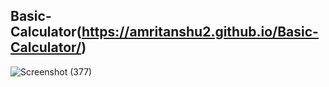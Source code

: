 ## Basic-Calculator(https://amritanshu2.github.io/Basic-Calculator/)

![Screenshot (377)](https://github.com/Amritanshu2/Basic-Calculator/assets/91659575/7319dc54-363e-4a72-bfc5-9e52a1e7a810)
